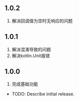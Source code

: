## 1.0.2

1. 解决回调值为空时无响应的问题

## 1.0.1

1. 解决混淆导致的问题
2. 解决kotlin.Unit报错

## 1.0.0

1. 完成基础功能

* TODO: Describe initial release.
